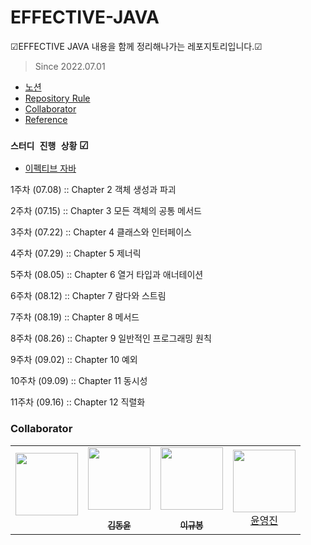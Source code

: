 # EFFECTIVE-JAVA
☑EFFECTIVE JAVA 내용을 함께 정리해나가는 레포지토리입니다.☑

> Since 2022.07.01
  - <a href="https://ocean-dongyun.notion.site/EFFECTIVE-JAVA-5b64b5de403544d7a4c8aaad280e961f">노션</a>
  - [Repository Rule](#repository-rule)
  - [Collaborator](#collaborator)
  - [Reference](#reference)

### `스터디 진행 상황` ☑
- [이펙티브 자바](first-study)

1주차 (07.08) :: Chapter 2 객체 생성과 파괴

2주차 (07.15) :: Chapter 3 모든 객체의 공통 메서드

3주차 (07.22) :: Chapter 4 클래스와 인터페이스

4주차 (07.29) :: Chapter 5 제너릭

5주차 (08.05) :: Chapter 6 열거 타입과 애너테이션

6주차 (08.12) :: Chapter 7 람다와 스트림

7주차 (08.19) :: Chapter 8 메서드

8주차 (08.26) :: Chapter 9 일반적인 프로그래밍 원칙

9주차 (09.02) :: Chapter 10 예외

10주차 (09.09) :: Chapter 11 동시성

11주차 (09.16) :: Chapter 12 직렬화

### Collaborator

<p align="center">
  
<table align="center" >
   <tr>
        <td align="center"><a href="https://github.com/"><img src="https://github.com/.png" width="100px;" alt=""/><br /><sub><b><br/></b></sub></a></td>
        <td align="center"><a href="https://github.com/myway00"><img src="https://github.com/myway00.png" width="100px;" alt=""/><br /><sub><b><br/>김동윤</b></sub></a></td>
                <td align="center"><a href="https://github.com/bong01"><img src="https://github.com/bong01.png" width="100px;" alt=""/><br /><sub><b><br/>이규봉</b></sub></a></td>
               <td align="center"><a href="https://github.com/yoon-youngjin"><img src="https://github.com/yoon-youngjin.png" width="100px;" alt=""/><br />윤영진<sub><b><br/></b></sub></a></td>
  </a></td>
   </tr>
</table>

</p>

